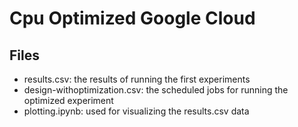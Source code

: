# Cpu Optimized Google Cloud

## Files

- results.csv: the results of running the first experiments
- design-withoptimization.csv: the scheduled jobs for running the optimized experiment
- plotting.ipynb: used for visualizing the results.csv data